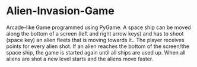 # Alien-Invasion-Game
Arcade-like Game programmed using PyGame. A space ship can be moved along the bottom of a screen (left and right arrow keys) and has to shoot (space key) an alien fleets that is moving towards it.. The player receives points for every alien shot. If an alien reaches the bottom of the screen/the space ship, the game is started again until all ships are used up. When all aliens are shot a new level starts and the aliens move faster.
